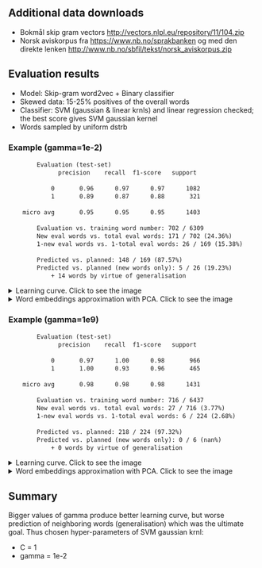 ## Additional data downloads
* Bokmål skip gram vectors http://vectors.nlpl.eu/repository/11/104.zip
* Norsk aviskorpus fra https://www.nb.no/sprakbanken og med den direkte lenken http://www.nb.no/sbfil/tekst/norsk_aviskorpus.zip 
## Evaluation results
* Model: Skip-gram word2vec + Binary classifier
* Skewed data: 15-25% positives of the overall words 
* Classifier: SVM (gaussian & linear krnls) and linear regression checked; the best score gives SVM gaussian kernel
* Words sampled by uniform dstrb
    
### Example (gamma=1e-2)
```
        Evaluation (test-set)                                              
              precision    recall  f1-score   support              
                                                                   
            0       0.96      0.97      0.97      1082              
            1       0.89      0.87      0.88       321              
                                                                   
    micro avg       0.95      0.95      0.95      1403              
                                                                   
        Evaluation vs. training word number: 702 / 6309                    
        New eval words vs. total eval words: 171 / 702 (24.36%)            
        1-new eval words vs. 1-total eval words: 26 / 169 (15.38%)         
                                                                   
        Predicted vs. planned: 148 / 169 (87.57%)                          
        Predicted vs. planned (new words only): 5 / 26 (19.23%)            
            + 14 words by virtue of generalisation                          
``` 
<details>
 <summary>Learning curve. Click to see the image</summary>

   <img src="https://github.com/erithion/resource/blob/master/vocabulary-predictor-pic/learning_curve_gamma_small.PNG" width="640" height="480">
</details>
<details>
 <summary>Word embeddings approximation with PCA. Click to see the image</summary>

   <img src="https://github.com/erithion/resource/blob/master/vocabulary-predictor-pic/PCA_gamma_small.PNG" width="640" height="480">
</details>

### Example (gamma=1e9)
```
        Evaluation (test-set)                                                            
              precision    recall  f1-score   support                            
                                                                                 
            0       0.97      1.00      0.98       966                            
            1       1.00      0.93      0.96       465                            
                                                                                 
    micro avg       0.98      0.98      0.98      1431                            

        Evaluation vs. training word number: 716 / 6437                                  
        New eval words vs. total eval words: 27 / 716 (3.77%)                            
        1-new eval words vs. 1-total eval words: 6 / 224 (2.68%)                         
                                                                                 
        Predicted vs. planned: 218 / 224 (97.32%)                                        
        Predicted vs. planned (new words only): 0 / 6 (nan%)                             
            + 0 words by virtue of generalisation
```
<details>
 <summary>Learning curve. Click to see the image</summary>

   <img src="https://github.com/erithion/resource/blob/master/vocabulary-predictor-pic/learning_curve_gamma_big.PNG" width="640" height="480">
</details>
<details>
 <summary>Word embeddings approximation with PCA. Click to see the image</summary>

   <img src="https://github.com/erithion/resource/blob/master/vocabulary-predictor-pic/PCA_gamma_big.PNG" width="640" height="480">
</details>

## Summary
Bigger values of gamma produce better learning curve, but worse prediction of neighboring words (generalisation) which was the ultimate goal. Thus chosen hyper-parameters of SVM gaussian krnl:
* C = 1
* gamma = 1e-2
